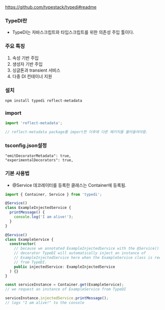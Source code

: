 https://github.com/typestack/typedi#readme

### TypeDI란
- TypeDI는 자바스크립트와 타입스크립트를 위한 의존성 주입 툴이다.

### 주요 특징
1. 속성 기반 주입
2. 생성자 기반 주입
3. 싱글톤과 transient 서비스
4. 다중 DI 컨테이너 지원    

### 설치
```shell
npm install typedi reflect-metadata
```

### import
```typescript
import 'reflect-metadata';

// reflect-metadata package를 import한 이후에 다른 패키지를 불러들여야함.
```

### tsconfig.json설정
```shell
"emitDecoratorMetadata": true,
"experimentalDecorators": true,
```

### 기본 사용법
- @Service 데코레이터를 등록한 클래스는 Container에 등록됨.
```typescript
import { Container, Service } from 'typedi';

@Service()
class ExampleInjectedService {
  printMessage() {
    console.log('I am alive!');
  }
}

@Service()
class ExampleService {
  constructor(
    // because we annotated ExampleInjectedService with the @Service()
    // decorator TypeDI will automatically inject an instance of
    // ExampleInjectedService here when the ExampleService class is requested
    // from TypeDI.
    public injectedService: ExampleInjectedService
  ) {}
}

const serviceInstance = Container.get(ExampleService);
// we request an instance of ExampleService from TypeDI

serviceInstance.injectedService.printMessage();
// logs "I am alive!" to the console
```